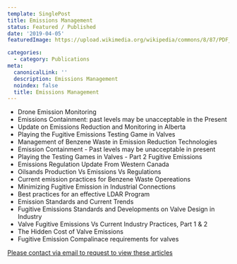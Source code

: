 ```yaml
---
template: SinglePost
title: Emissions Management
status: Featured / Published
date: '2019-04-05'
featuredImage: https://upload.wikimedia.org/wikipedia/commons/8/87/PDF_file_icon.svg

categories:
  - category: Publications
meta:
  canonicalLink: ''
  description: Emissions Management
  noindex: false
  title: Emissions Management
---
```

- Drone Emission Monitoring
- Emissions Containment: past levels may be unacceptable in the Present
- Update on Emissions Reduction and Monitoring in Alberta
- Playing the Fugitive Emissions Testing Game in Valves
- Management of Benzene Waste in Emission Reduction Technologies
- Emission Containment - Past levels may be unacceptable in present
- Playing the Testing Games in Valves - Part 2 Fugitive Emissions
- Emissions Regulation Update From Western Canada
- Oilsands Production Vs Emissions Vs Regulations
- Current emission practices for Benzene Waste Opereations
- Minimizing Fugitive Emission in Industrial Connections
- Best practices for an effective LDAR Program
- Emission Standards and Current Trends
- Fugitive Emissions Standards and Developments on Valve Design in Industry
- Valve Fugitive Emissions Vs Current Industry Practices, Part 1 & 2
- The Hidden Cost of Valve Emissions
- Fugitive Emission Compalinace requirements for valves

[Please contact via email to request to view these articles](https://gapvinc.com/contact)



